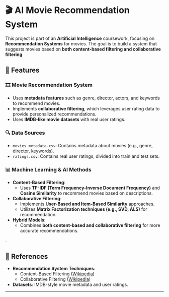 # 🎬 AI Movie Recommendation System  

This project is part of an **Artificial Intelligence** coursework, focusing on **Recommendation Systems** for movies. The goal is to build a system that suggests movies based on **both content-based filtering and collaborative filtering**.  

## 🚀 Features  

### 🎞️ Movie Recommendation System  
- Uses **metadata features** such as genre, director, actors, and keywords to recommend movies.  
- Implements **collaborative filtering**, which leverages user rating data to provide personalized recommendations.  
- Uses **IMDB-like movie datasets** with real user ratings.  

### 🔍 Data Sources  
- `movies_metadata.csv`: Contains metadata about movies (e.g., genre, director, keywords).  
- `ratings.csv`: Contains real user ratings, divided into train and test sets.  

### 📊 Machine Learning & AI Methods  
- **Content-Based Filtering**:  
  - Uses **TF-IDF (Term Frequency-Inverse Document Frequency)** and **Cosine Similarity** to recommend movies based on descriptions.  
- **Collaborative Filtering**:  
  - Implements **User-Based and Item-Based Similarity** approaches.  
  - Utilizes **Matrix Factorization techniques (e.g., SVD, ALS)** for recommendation.  
- **Hybrid Models**:  
  - Combines **both content-based and collaborative filtering** for more accurate recommendations.  

.  

## 📌 References  
- **Recommendation System Techniques**:  
  - Content-Based Filtering ([Wikipedia](https://en.wikipedia.org/wiki/Content-based_filtering))  
  - Collaborative Filtering ([Wikipedia](https://en.wikipedia.org/wiki/Collaborative_filtering))  
- **Datasets**: IMDB-style movie metadata and user ratings.  

---

